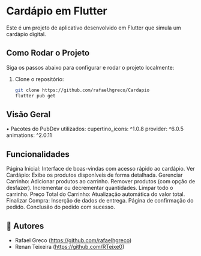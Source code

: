 # Cardápio em Flutter

Este é um projeto de aplicativo desenvolvido em Flutter que simula um cardápio digital.

## Como Rodar o Projeto

Siga os passos abaixo para configurar e rodar o projeto localmente:

1. Clone o repositório:
   ```bash
   git clone https://github.com/rafaelhgreco/Cardapio
   flutter pub get

## Visão Geral
   • Pacotes do PubDev utilizados:
   cupertino_icons: ^1.0.8
   provider: ^6.0.5
   animations: ^2.0.11

## Funcionalidades
Página Inicial: Interface de boas-vindas com acesso rápido ao cardápio.
Ver Cardápio: Exibe os produtos disponíveis de forma detalhada.
Gerenciar Carrinho:
Adicionar produtos ao carrinho.
Remover produtos (com opção de desfazer).
Incrementar ou decrementar quantidades.
Limpar todo o carrinho.
Preço Total do Carrinho: Atualização automática do valor total.
Finalizar Compra:
Inserção de dados de entrega.
Página de confirmação do pedido.
Conclusão do pedido com sucesso.

## 👥 Autores
- Rafael Greco (https://github.com/rafaelhgreco)
- Renan Teixeira (https://github.com/RTeixe0)